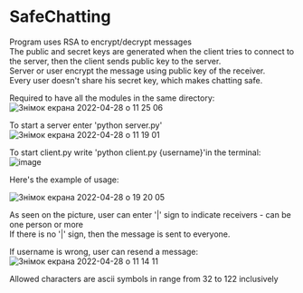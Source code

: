 # SafeChatting
Program uses RSA to encrypt/decrypt messages            
The public and secret keys are generated when the client tries to connect to the server, then the client sends public key to the server.       
Server or user encrypt the message using public key of the receiver.       
Every user doesn't share his secret key, which makes chatting safe.          
                   
                     
Required to have all the modules in the same directory:   ![Знімок екрана 2022-04-28 о 11 25 06](https://user-images.githubusercontent.com/92575094/165710531-e2256757-914b-4e5c-9ce4-3bb7aedc7ba6.png)           
                  

To start a server enter 'python server.py'         ![Знімок екрана 2022-04-28 о 11 19 01](https://user-images.githubusercontent.com/92575094/165709495-cfb3fb09-0ce0-4085-8de8-ba359a6c25c8.png)
           
To start client.py write 'python client.py {username}'in the terminal:         ![image](https://user-images.githubusercontent.com/91615532/165799309-25e403c3-9582-4503-8098-99ba9042a542.png)


Here's the example of usage:                    
           

![Знімок екрана 2022-04-28 о 19 20 05](https://user-images.githubusercontent.com/92575094/165799077-802da97d-7d44-458d-a439-209abf6cde0b.png)



        
As seen on the picture, user can enter '|' sign to indicate receivers - can be one person or more                    
If there is no '|' sign, then the message is sent to everyone.           
         

If username is wrong, user can resend a message:       ![Знімок екрана 2022-04-28 о 11 14 11](https://user-images.githubusercontent.com/92575094/165709078-c12fe355-6781-4ac5-b5b1-9447463f361b.png)            


Allowed characters are ascii symbols in range from 32 to 122 inclusively            
